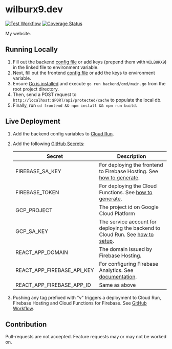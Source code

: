 # wilburx9.dev
[![Test Workflow](https://github.com/wilburt/wilburx9.dev/actions/workflows/test.yaml/badge.svg)](https://github.com/wilburt/wilburx9.dev/actions/workflows/test.yaml)
[![Coverage Status](https://coveralls.io/repos/github/wilburt/wilburx9.dev/badge.svg?branch=develop)](https://coveralls.io/github/wilburt/wilburx9.dev?branch=develop)


My website.



## Running Locally

1. Fill out the backend [config file](./backend/configs/config.yaml) or add keys (prepend them with `WILBURX9`) in the linked file to environment variable.
2. Next, fill out the frontend [config file](./frontend/.env.development) or add the keys to environment variable.
3. Ensure [Go is installed](https://go.dev/doc/install) and execute `go run backend/cmd/main.go` from the root project directory.
4. Then, send a POST request to `http://localhost:$PORT/api/protected/cache` to populate the local db.
5. Finally, run `cd frontend && npm install && npm run build`.

## Live Deployment
1. Add the backend config variables to [Cloud Run](https://cloud.google.com/run/docs/configuring/environment-variables#setting).
2. Add the following [GitHub Secrets](https://docs.github.com/en/actions/security-guides/encrypted-secrets#creating-encrypted-secrets-for-a-repository):
   
   | Secret      | Description                                                                                                                                                         |
   |-----------------| ------------- |
   | FIREBASE_SA_KEY | For deploying the frontend to Firebase Hosting. See [how to generate](https://github.com/FirebaseExtended/action-hosting-deploy/blob/main/docs/service-account.md). |
   | FIREBASE_TOKEN | For deploying the Cloud Functions. See [how to generate](https://firebase.google.com/docs/cli#cli-ci-systems).                                                      |
   | GCP_PROJECT | The project id on Google Cloud Platform                                                                                                                             |
   | GCP_SA_KEY | The service account for deploying the backend to Cloud Run. See [how to setup](https://github.com/google-github-actions/deploy-cloudrun#setup).                     |
   | REACT_APP_DOMAIN | The domain issued by Firebase Hosting.                                                                                                                              |
   | REACT_APP_FIREBASE_API_KEY | For configuring Firebase Analytics. See [documentation](https://firebase.google.com/docs/analytics/get-started?platform=web#add-sdk).                               |
   | REACT_APP_FIREBASE_APP_ID | Same as above                                                                                                                                                       |                                                                                           |
3. Pushing any tag prefixed with "v" triggers a deployment to Cloud Run, Firebase Hosting and Cloud Functions for Firebase. See [GitHub Workflow](./.github/workflows/build_and_deploy.yaml).


## Contribution
Pull-requests are not accepted. Feature requests may or may not be worked on.
